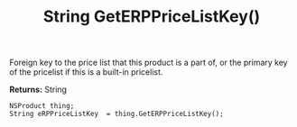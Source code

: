 ﻿---
uid: crmscript_ref_NSProduct_GetERPPriceListKey
title: String GetERPPriceListKey()
intellisense: NSProduct.GetERPPriceListKey
keywords: NSProduct, GetERPPriceListKey
so.topic: reference
---

Foreign key to the price list that this product is a part of, or the primary key of the pricelist if this is a built-in pricelist.

**Returns:** String


```crmscript
NSProduct thing;
String eRPPriceListKey  = thing.GetERPPriceListKey();
```


